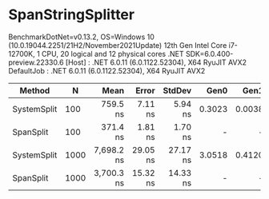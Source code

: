 # SpanStringSplitter

BenchmarkDotNet=v0.13.2, OS=Windows 10 (10.0.19044.2251/21H2/November2021Update)
12th Gen Intel Core i7-12700K, 1 CPU, 20 logical and 12 physical cores
.NET SDK=6.0.400-preview.22330.6
  [Host]     : .NET 6.0.11 (6.0.1122.52304), X64 RyuJIT AVX2
  DefaultJob : .NET 6.0.11 (6.0.1122.52304), X64 RyuJIT AVX2


|      Method |    N |       Mean |    Error |   StdDev |   Gen0 |   Gen1 | Allocated |
|------------ |----- |-----------:|---------:|---------:|-------:|-------:|----------:|
| SystemSplit |  100 |   759.5 ns |  7.11 ns |  5.94 ns | 0.3023 | 0.0038 |    3952 B |
|   SpanSplit |  100 |   371.4 ns |  1.81 ns |  1.70 ns |      - |      - |         - |
| SystemSplit | 1000 | 7,698.2 ns | 29.05 ns | 27.17 ns | 3.0518 | 0.4120 |   39952 B |
|   SpanSplit | 1000 | 3,700.3 ns | 15.32 ns | 14.33 ns |      - |      - |         - |